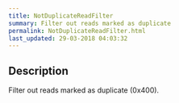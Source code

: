 ```yaml
---
title: NotDuplicateReadFilter
summary: Filter out reads marked as duplicate
permalink: NotDuplicateReadFilter.html
last_updated: 29-03-2018 04:03:32
---
```


## Description

Filter out reads marked as duplicate (0x400).

